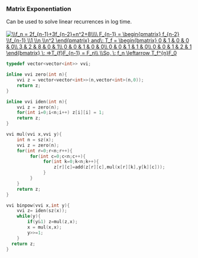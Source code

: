 ### Matrix Exponentiation
Can be used to solve linear recurrences in log time. </br> </br>
<a href="https://www.codecogs.com/eqnedit.php?latex=\\f_n&space;=&space;2f_{n-1}&plus;3f_{n-2}&plus;n^2&plus;8\\\\&space;F_{n-1}&space;=&space;\begin{pmatrix}&space;f_{n-2}&space;\\f_{n-1}&space;\\1&space;\\n&space;\\n^2&space;\end{pmatrix}&space;and\:&space;T_f&space;=&space;\begin{bmatrix}&space;0&space;&&space;1&space;&&space;0&space;&&space;0&space;&&space;0\\&space;3&space;&&space;2&space;&&space;8&space;&&space;0&space;&&space;1\\&space;0&space;&&space;0&space;&&space;1&space;&&space;0&space;&&space;0\\&space;0&space;&&space;0&space;&&space;1&space;&&space;1&space;&&space;0\\&space;0&space;&&space;0&space;&&space;1&space;&&space;2&space;&&space;1&space;\end{bmatrix}&space;\:&space;=>T_{f}F_{n-1}&space;=&space;F_n\\&space;\\So,&space;\:&space;f_n&space;\leftarrow&space;T_f^{n}F_0" target="_blank"><img src="https://latex.codecogs.com/gif.latex?\\f_n&space;=&space;2f_{n-1}&plus;3f_{n-2}&plus;n^2&plus;8\\\\&space;F_{n-1}&space;=&space;\begin{pmatrix}&space;f_{n-2}&space;\\f_{n-1}&space;\\1&space;\\n&space;\\n^2&space;\end{pmatrix}&space;and\:&space;T_f&space;=&space;\begin{bmatrix}&space;0&space;&&space;1&space;&&space;0&space;&&space;0&space;&&space;0\\&space;3&space;&&space;2&space;&&space;8&space;&&space;0&space;&&space;1\\&space;0&space;&&space;0&space;&&space;1&space;&&space;0&space;&&space;0\\&space;0&space;&&space;0&space;&&space;1&space;&&space;1&space;&&space;0\\&space;0&space;&&space;0&space;&&space;1&space;&&space;2&space;&&space;1&space;\end{bmatrix}&space;\:&space;=>T_{f}F_{n-1}&space;=&space;F_n\\&space;\\So,&space;\:&space;f_n&space;\leftarrow&space;T_f^{n}F_0" title="\\f_n = 2f_{n-1}+3f_{n-2}+n^2+8\\\\ F_{n-1} = \begin{pmatrix} f_{n-2} \\f_{n-1} \\1 \\n \\n^2 \end{pmatrix} and\: T_f = \begin{bmatrix} 0 & 1 & 0 & 0 & 0\\ 3 & 2 & 8 & 0 & 1\\ 0 & 0 & 1 & 0 & 0\\ 0 & 0 & 1 & 1 & 0\\ 0 & 0 & 1 & 2 & 1 \end{bmatrix} \: =>T_{f}F_{n-1} = F_n\\ \\So, \: f_n \leftarrow T_f^{n}F_0" /></a>

```cpp
typedef vector<vector<int>> vvi;

inline vvi zero(int n){
    vvi z = vector<vector<int>>(n,vector<int>(n,0));
    return z;
}

inline vvi iden(int n){
    vvi z = zero(n);
    for(int i=0;i<n;i++) z[i][i] = 1;
    return z;
}

vvi mul(vvi x,vvi y){
    int n = sz(x);
    vvi z = zero(n);
    for(int r=0;r<n;r++){
         for(int c=0;c<n;c++){
              for(int k=0;k<n;k++){
                  z[r][c]=add(z[r][c],mul(x[r][k],y[k][c]));
              }
         }
    }
    return z;
}

vvi binpow(vvi x,int y){
    vvi z= iden(sz(x));
    while(y){
        if(y&1) z=mul(z,x);
        x = mul(x,x);
        y>>=1;
    }
  return z;
}
```
